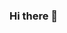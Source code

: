 ### Hi there 👋

<!--
**LucasKelbes/LucasKelbes** is a ✨ _special_ ✨ repository because its `README.md` (this file) appears on your GitHub profile.

Here are some ideas to get you started:

👋 Hey, I'm Lucas Kelbe, a high school junior from Bloomington, Illinois attending Normal Community Highschool. I split my time study and coding for fun.

💻 My coding expertise includes Java, Flutter, and XML. I've got a soft spot for 'groupit,' my Android-only social media app. It's a wild ride of security, databases, and online user wrangling. You'll also find my contributions on Fitbit apps and clockfaces under CodeboyApps.
https://gallery.fitbit.com/search?terms=CodeboyApps

🚀 I'm all about app development and the tech horizon. Right now, focusing my career on CS is my main priority through school. 

📚 When I'm not writing code, I'm getting deep into study sessions and hanging out with friends.

🔗 Find me on GitHub: [LucasKelbes](https://github.com/LucasKelbes)
-->

